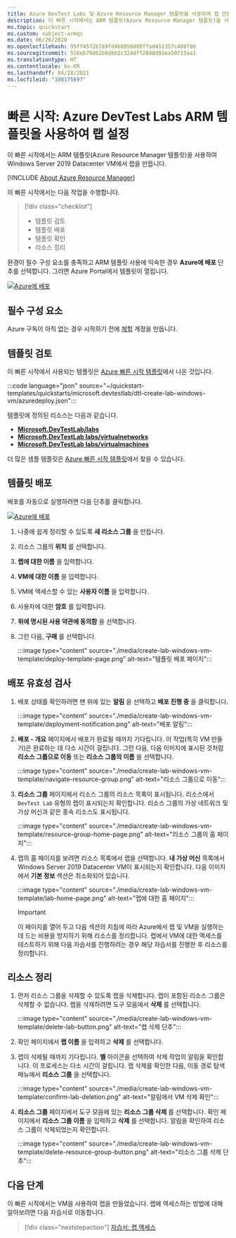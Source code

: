 ```yaml
---
title: Azure DevTest Labs 및 Azure Resource Manager 템플릿을 사용하여 랩 만들기
description: 이 빠른 시작에서는 ARM 템플릿(Azure Resource Manager 템플릿)을 사용하여 Azure DevTest Labs에서 랩을 만듭니다. 랩 관리자는 랩을 설정하고, 랩에 VM을 만들고, 정책을 구성합니다.
ms.topic: quickstart
ms.custom: subject-armqs
ms.date: 06/26/2020
ms.openlocfilehash: 95ff4572b789fd4b8856d08ffad451357c400f06
ms.sourcegitcommit: 516eb79d62b8dbb2c324dff2048d01ea50715aa1
ms.translationtype: HT
ms.contentlocale: ko-KR
ms.lasthandoff: 04/28/2021
ms.locfileid: "108175697"
---
```

# <a name="quickstart-set-up-a-lab-by-using-azure-devtest-labs-arm-template"></a>빠른 시작: Azure DevTest Labs ARM 템플릿을 사용하여 랩 설정
이 빠른 시작에서는 ARM 템플릿(Azure Resource Manager 템플릿)을 사용하여 Windows Server 2019 Datacenter VM에서 랩을 만듭니다. 

[!INCLUDE [About Azure Resource Manager](../../includes/resource-manager-quickstart-introduction.md)]

이 빠른 시작에서는 다음 작업을 수행합니다.

> [!div class="checklist"]
> * 템플릿 검토 
> * 템플릿 배포
> * 템플릿 확인
> * 리소스 정리

환경이 필수 구성 요소를 충족하고 ARM 템플릿 사용에 익숙한 경우 **Azure에 배포** 단추를 선택합니다. 그러면 Azure Portal에서 템플릿이 열립니다.

[![Azure에 배포](../media/template-deployments/deploy-to-azure.svg)](https://portal.azure.com/#create/Microsoft.Template/uri/https%3A%2F%2Fraw.githubusercontent.com%2FAzure%2Fazure-quickstart-templates%2Fmaster%2Fquickstarts%2Fmicrosoft.devtestlab%2Fdtl-create-lab-windows-vm%2Fazuredeploy.json)

## <a name="prerequisites"></a>필수 구성 요소

Azure 구독이 아직 없는 경우 시작하기 전에 [체험](https://azure.microsoft.com/free/) 계정을 만듭니다.

## <a name="review-the-template"></a>템플릿 검토

이 빠른 시작에서 사용되는 템플릿은 [Azure 빠른 시작 템플릿](https://azure.microsoft.com/resources/templates/101-dtl-create-lab-windows-vm/)에서 나온 것입니다.

:::code language="json" source="~/quickstart-templates/quickstarts/microsoft.devtestlab/dtl-create-lab-windows-vm/azuredeploy.json":::

템플릿에 정의된 리소스는 다음과 같습니다.

- [**Microsoft.DevTestLab/labs**](/azure/templates/microsoft.devtestlab/labs)
- [**Microsoft.DevTestLab labs/virtualnetworks**](/azure/templates/microsoft.devtestlab/labs/virtualnetworks)
- [**Microsoft.DevTestLab labs/virtualmachines**](/azure/templates/microsoft.devtestlab/labs/virtualmachines)

더 많은 샘플 템플릿은 [Azure 빠른 시작 템플릿](https://azure.microsoft.com/resources/templates/?resourceType=Microsoft.Devtestlab)에서 찾을 수 있습니다.

## <a name="deploy-the-template"></a>템플릿 배포
배포를 자동으로 실행하려면 다음 단추를 클릭합니다. 

[![Azure에 배포](../media/template-deployments/deploy-to-azure.svg)](https://portal.azure.com/#create/Microsoft.Template/uri/https%3A%2F%2Fraw.githubusercontent.com%2FAzure%2Fazure-quickstart-templates%2Fmaster%2Fquickstarts%2Fmicrosoft.devtestlab%2Fdtl-create-lab-windows-vm%2Fazuredeploy.json)

1. 나중에 쉽게 정리할 수 있도록 **새 리소스 그룹** 을 만듭니다.
1. 리소스 그룹의 **위치** 를 선택합니다. 
1. **랩에 대한 이름** 을 입력합니다. 
1. **VM에 대한 이름** 을 입력합니다. 
1. VM에 액세스할 수 있는 **사용자 이름** 을 입력합니다. 
1. 사용자에 대한 **암호** 를 입력합니다. 
1. **위에 명시된 사용 약관에 동의함** 을 선택합니다. 
1. 그런 다음, **구매** 를 선택합니다.

    :::image type="content" source="./media/create-lab-windows-vm-template/deploy-template-page.png" alt-text="템플릿 배포 페이지":::

## <a name="validate-the-deployment"></a>배포 유효성 검사
1. 배포 상태를 확인하려면 맨 위에 있는 **알림** 을 선택하고 **배포 진행 중** 을 클릭합니다.

    :::image type="content" source="./media/create-lab-windows-vm-template/deployment-notification.png" alt-text="배포 알림":::
2. **배포 - 개요** 페이지에서 배포가 완료될 때까지 기다립니다. 이 작업(특히 VM 만들기)은 완료하는 데 다소 시간이 걸립니다. 그런 다음, 다음 이미지에 표시된 것처럼 **리소스 그룹으로 이동** 또는 **리소스 그룹의 이름** 을 선택합니다. 

    :::image type="content" source="./media/create-lab-windows-vm-template/navigate-resource-group.png" alt-text="리소스 그룹으로 이동":::
3. **리소스 그룹** 페이지에서 리소스 그룹의 리소스 목록이 표시됩니다. 리소스에서 `DevTest Lab` 유형의 랩이 표시되는지 확인합니다. 리소스 그룹의 가상 네트워크 및 가상 머신과 같은 종속 리소스도 표시됩니다. 

    :::image type="content" source="./media/create-lab-windows-vm-template/resource-group-home-page.png" alt-text="리소스 그룹의 홈 페이지":::
4. 랩의 홈 페이지를 보려면 리소스 목록에서 랩을 선택합니다. **내 가상 머신** 목록에서 Windows Server 2019 Datacenter VM이 표시되는지 확인합니다. 다음 이미지에서 **기본 정보** 섹션은 최소화되어 있습니다. 

    :::image type="content" source="./media/create-lab-windows-vm-template/lab-home-page.png" alt-text="랩에 대한 홈 페이지":::

    > [!IMPORTANT] 
    > 이 페이지를 열어 두고 다음 섹션의 지침에 따라 Azure에서 랩 및 VM을 실행하는 데 드는 비용을 방지하기 위해 리소스를 정리합니다. 랩에서 VM에 대한 액세스를 테스트하기 위해 다음 자습서를 진행하려는 경우 해당 자습서를 진행한 후 리소스를 정리합니다. 

## <a name="clean-up-resources"></a>리소스 정리

1. 먼저 리소스 그룹을 삭제할 수 있도록 랩을 삭제합니다. 랩이 포함된 리소스 그룹은 삭제할 수 없습니다. 랩을 삭제하려면 도구 모음에서 **삭제** 를 선택합니다. 

    :::image type="content" source="./media/create-lab-windows-vm-template/delete-lab-button.png" alt-text="랩 삭제 단추":::
 2. 확인 페이지에서 **랩 이름** 을 입력하고 **삭제** 를 선택합니다. 
 3. 랩이 삭제될 때까지 기다립니다. **벨** 아이콘을 선택하여 삭제 작업의 알림을 확인합니다. 이 프로세스는 다소 시간이 걸립니다. 랩 삭제를 확인한 다음, 이동 경로 탐색 메뉴에서 **리소스 그룹** 을 선택합니다. 
 
    :::image type="content" source="./media/create-lab-windows-vm-template/confirm-lab-deletion.png" alt-text="알림에서 VM 삭제 확인":::
 1. **리소스 그룹** 페이지에서 도구 모음에 있는 **리소스 그룹 삭제** 를 선택합니다. 확인 페이지에서 **리소스 그룹 이름** 을 입력하고 **삭제** 를 선택합니다. 알림을 확인하여 리소스 그룹이 삭제되었는지 확인합니다.
 
    :::image type="content" source="./media/create-lab-windows-vm-template/delete-resource-group-button.png" alt-text="리소스 그룹 삭제 단추":::

## <a name="next-steps"></a>다음 단계
이 빠른 시작에서는 VM을 사용하여 랩을 만들었습니다. 랩에 액세스하는 방법에 대해 알아보려면 다음 자습서로 이동합니다.

> [!div class="nextstepaction"]
> [자습서: 랩 액세스](tutorial-use-custom-lab.md)
